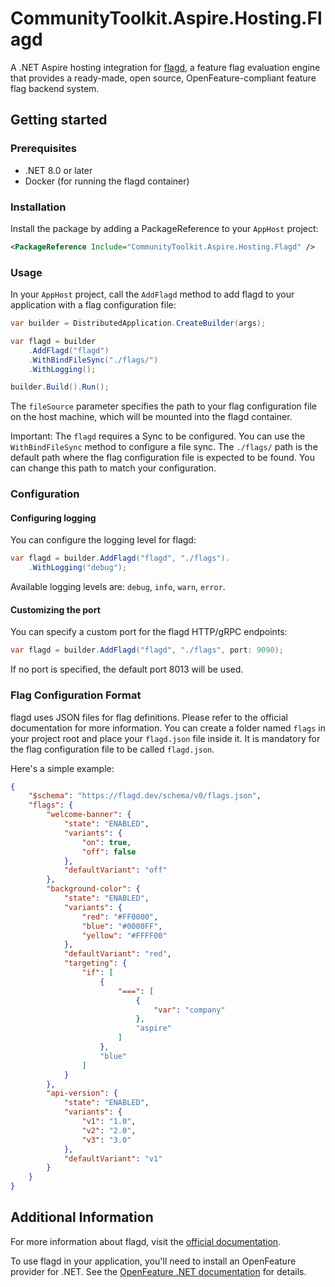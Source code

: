 # CommunityToolkit.Aspire.Hosting.Flagd

A .NET Aspire hosting integration for [flagd](https://flagd.dev), a feature flag evaluation engine that provides a ready-made, open source, OpenFeature-compliant feature flag backend system.

## Getting started

### Prerequisites

-   .NET 8.0 or later
-   Docker (for running the flagd container)

### Installation

Install the package by adding a PackageReference to your `AppHost` project:

```xml
<PackageReference Include="CommunityToolkit.Aspire.Hosting.Flagd" />
```

### Usage

In your `AppHost` project, call the `AddFlagd` method to add flagd to your application with a flag configuration file:

```csharp
var builder = DistributedApplication.CreateBuilder(args);

var flagd = builder
    .AddFlagd("flagd")
    .WithBindFileSync("./flags/")
    .WithLogging();

builder.Build().Run();
```

The `fileSource` parameter specifies the path to your flag configuration file on the host machine, which will be mounted into the flagd container.

Important: The `flagd` requires a Sync to be configured. You can use the `WithBindFileSync` method to configure a file sync. The `./flags/` path is the default path where the flag configuration file is expected to be found. You can change this path to match your configuration.

### Configuration

#### Configuring logging

You can configure the logging level for flagd:

```csharp
var flagd = builder.AddFlagd("flagd", "./flags").
    .WithLogging("debug");
```

Available logging levels are: `debug`, `info`, `warn`, `error`.

#### Customizing the port

You can specify a custom port for the flagd HTTP/gRPC endpoints:

```csharp
var flagd = builder.AddFlagd("flagd", "./flags", port: 9090);
```

If no port is specified, the default port 8013 will be used.

### Flag Configuration Format

flagd uses JSON files for flag definitions. Please refer to the official documentation for more information. You can create
a folder named `flags` in your project root and place your `flagd.json` file inside it. It is mandatory for the flag configuration
file to be called `flagd.json`.

Here's a simple example:

```json
{
    "$schema": "https://flagd.dev/schema/v0/flags.json",
    "flags": {
        "welcome-banner": {
            "state": "ENABLED",
            "variants": {
                "on": true,
                "off": false
            },
            "defaultVariant": "off"
        },
        "background-color": {
            "state": "ENABLED",
            "variants": {
                "red": "#FF0000",
                "blue": "#0000FF",
                "yellow": "#FFFF00"
            },
            "defaultVariant": "red",
            "targeting": {
                "if": [
                    {
                        "===": [
                            {
                                "var": "company"
                            },
                            "aspire"
                        ]
                    },
                    "blue"
                ]
            }
        },
        "api-version": {
            "state": "ENABLED",
            "variants": {
                "v1": "1.0",
                "v2": "2.0",
                "v3": "3.0"
            },
            "defaultVariant": "v1"
        }
    }
}
```

## Additional Information

For more information about flagd, visit the [official documentation](https://flagd.dev).

To use flagd in your application, you'll need to install an OpenFeature provider for .NET. See the [OpenFeature .NET documentation](https://openfeature.dev/docs/reference/technologies/client/dotnet/) for details.

